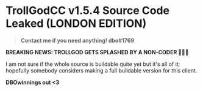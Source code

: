 # TrollGodCC v1.5.4 Source Code Leaked (LONDON EDITION)

> **Contact me if you need anything! dbo#1769**

 
**BREAKING NEWS: TROLLGOD GETS SPLASHED BY A NON-CODER 🤯🤯🤯**

I am not sure if the whole source is buildable quite yet but it's all of it; hopefully somebody considers making a full buildable version for this client.

**DBOwinnings out <3**

